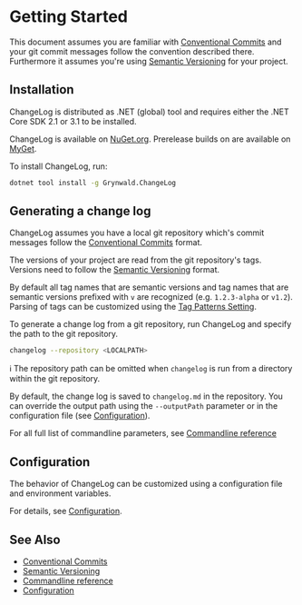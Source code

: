 # Getting Started

This document assumes you are familiar with [Conventional Commits](https://www.conventionalcommits.org/) and your git commit messages follow the convention described there.
Furthermore it assumes you're using [Semantic Versioning](https://semver.org/) for your project.

## Installation

ChangeLog is distributed as .NET (global) tool and requires either the .NET Core SDK 2.1 or 3.1 to be installed.

ChangeLog is available on [NuGet.org](https://www.nuget.org/packages/Grynwald.ChangeLog).
Prerelease builds on are available on [MyGet](https://www.myget.org/feed/ap0llo-changelog/package/nuget/Grynwald.ChangeLog).

To install ChangeLog, run:

```sh
dotnet tool install -g Grynwald.ChangeLog
```

## Generating a change log

ChangeLog assumes you have a local git repository which's commit messages follow the [Conventional Commits](https://www.conventionalcommits.org/) format.

The versions of your project are read from the git repository's tags.
Versions need to follow the [Semantic Versioning](https://semver.org/) format.

By default all tag names that are semantic versions and tag names that are semantic versions prefixed with `v` are recognized (e.g. `1.2.3-alpha` or `v1.2`).
Parsing of tags can be customized using the [Tag Patterns Setting](./configuration/settings/tag-patterns.md).

To generate a change log from a git repository, run ChangeLog and specify the path to the git repository.

```sh
changelog --repository <LOCALPATH>
```

ℹ The repository path can be omitted when `changelog` is run from a directory within the git repository.

By default, the change log is saved to `changelog.md` in the repository.
You can override the output path using the `--outputPath` parameter or in the configuration file (see [Configuration](./configuration.md)).

For all full list of commandline parameters, see
[Commandline reference](./commandline-reference/index.md)

## Configuration

The behavior of ChangeLog can be customized using a configuration file and environment variables.

For details, see [Configuration](./configuration.md).

## See Also

- [Conventional Commits](https://www.conventionalcommits.org/)
- [Semantic Versioning](https://semver.org/)
- [Commandline reference](./commandline-reference/index.md)
- [Configuration](./configuration.md)